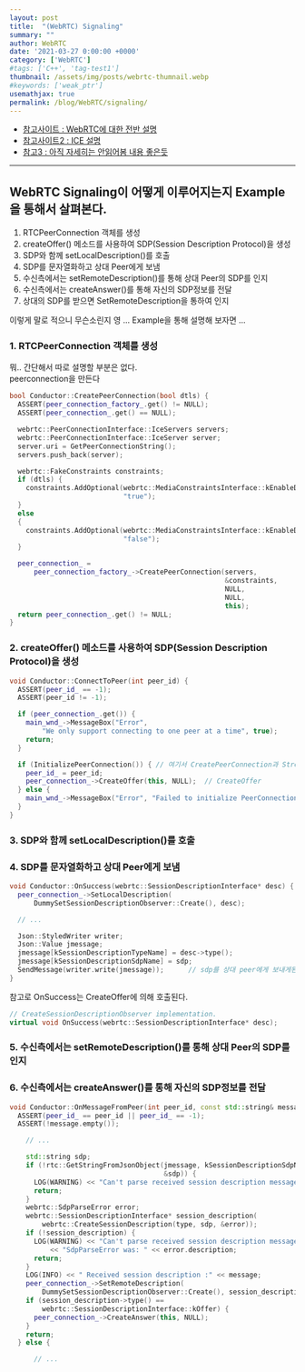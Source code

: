```yaml
---
layout: post
title:  "(WebRTC) Signaling"
summary: ""
author: WebRTC
date: '2021-03-27 0:00:00 +0000'
category: ['WebRTC']
#tags: ['C++', 'tag-test1']
thumbnail: /assets/img/posts/webrtc-thumnail.webp
#keywords: ['weak_ptr']
usemathjax: true
permalink: /blog/WebRTC/signaling/
---
```


* [참고사이트 : WebRTC에 대한 전반 설명](https://www.html5rocks.com/ko/tutorials/webrtc/infrastructure/)
* [참고사이트2 : ICE 설명](https://brunch.co.kr/@linecard/156)
* [참고3 : 아직 자세히는 안읽어봄 내용 좋은듯](https://rosypark.tistory.com/m/291?category=726178)

---

## WebRTC Signaling이 어떻게 이루어지는지 Example을 통해서 살펴본다.

1. RTCPeerConnection 객체를 생성
2. createOffer() 메소드를 사용하여 SDP(Session Description Protocol)을 생성
3. SDP와 함께 setLocalDescription()를 호출
4. SDP를 문자열화하고 상대 Peer에게 보냄
5. 수신측에서는 setRemoteDescription()를 통해 상대 Peer의 SDP를 인지
6. 수신측에서는 createAnswer()를 통해 자신의 SDP정보를 전달
7. 상대의 SDP를 받으면 SetRemoteDescription을 통하여 인지

이렇게 말로 적으니 무슨소린지 영 ... Example을 통해 설명해 보자면 ...

### 1. RTCPeerConnection 객체를 생성

뭐.. 간단해서 따로 설명할 부분은 없다.<br>
peerconnection을 만든다

```cpp
bool Conductor::CreatePeerConnection(bool dtls) {
  ASSERT(peer_connection_factory_.get() != NULL);
  ASSERT(peer_connection_.get() == NULL);

  webrtc::PeerConnectionInterface::IceServers servers;
  webrtc::PeerConnectionInterface::IceServer server;
  server.uri = GetPeerConnectionString();
  servers.push_back(server);

  webrtc::FakeConstraints constraints;
  if (dtls) {
    constraints.AddOptional(webrtc::MediaConstraintsInterface::kEnableDtlsSrtp,
                            "true");
  }
  else
  {
    constraints.AddOptional(webrtc::MediaConstraintsInterface::kEnableDtlsSrtp,
                            "false");
  }

  peer_connection_ =
      peer_connection_factory_->CreatePeerConnection(servers,
                                                     &constraints,
                                                     NULL,
                                                     NULL,
                                                     this);
  return peer_connection_.get() != NULL;
}
```

### 2. createOffer() 메소드를 사용하여 SDP(Session Description Protocol)을 생성

```cpp
void Conductor::ConnectToPeer(int peer_id) {
  ASSERT(peer_id_ == -1);
  ASSERT(peer_id != -1);

  if (peer_connection_.get()) {
    main_wnd_->MessageBox("Error",
        "We only support connecting to one peer at a time", true);
    return;
  }

  if (InitializePeerConnection()) { // 여기서 CreatePeerConnection과 Stream을 생성
    peer_id_ = peer_id;
    peer_connection_->CreateOffer(this, NULL);  // CreateOffer
  } else {
    main_wnd_->MessageBox("Error", "Failed to initialize PeerConnection", true);
  }
}
```

### 3. SDP와 함께 setLocalDescription()를 호출
### 4. SDP를 문자열화하고 상대 Peer에게 보냄

```cpp
void Conductor::OnSuccess(webrtc::SessionDescriptionInterface* desc) {
  peer_connection_->SetLocalDescription(
      DummySetSessionDescriptionObserver::Create(), desc);

  // ...

  Json::StyledWriter writer;
  Json::Value jmessage;
  jmessage[kSessionDescriptionTypeName] = desc->type();
  jmessage[kSessionDescriptionSdpName] = sdp;
  SendMessage(writer.write(jmessage));      // sdp를 상대 peer에게 보내게된다.
}
```

참고로 OnSuccess는 CreateOffer에 의해 호출된다.

```cpp
// CreateSessionDescriptionObserver implementation.
virtual void OnSuccess(webrtc::SessionDescriptionInterface* desc);
```

### 5. 수신측에서는 setRemoteDescription()를 통해 상대 Peer의 SDP를 인지
### 6. 수신측에서는 createAnswer()를 통해 자신의 SDP정보를 전달

```cpp
void Conductor::OnMessageFromPeer(int peer_id, const std::string& message) {
  ASSERT(peer_id_ == peer_id || peer_id_ == -1);
  ASSERT(!message.empty());

    // ...

    std::string sdp;
    if (!rtc::GetStringFromJsonObject(jmessage, kSessionDescriptionSdpName,
                                      &sdp)) {
      LOG(WARNING) << "Can't parse received session description message.";
      return;
    }
    webrtc::SdpParseError error;
    webrtc::SessionDescriptionInterface* session_description(
        webrtc::CreateSessionDescription(type, sdp, &error));
    if (!session_description) {
      LOG(WARNING) << "Can't parse received session description message. "
          << "SdpParseError was: " << error.description;
      return;
    }
    LOG(INFO) << " Received session description :" << message;
    peer_connection_->SetRemoteDescription(
        DummySetSessionDescriptionObserver::Create(), session_description);
    if (session_description->type() ==
        webrtc::SessionDescriptionInterface::kOffer) {
      peer_connection_->CreateAnswer(this, NULL);
    }
    return;
  } else {

      // ...
```
